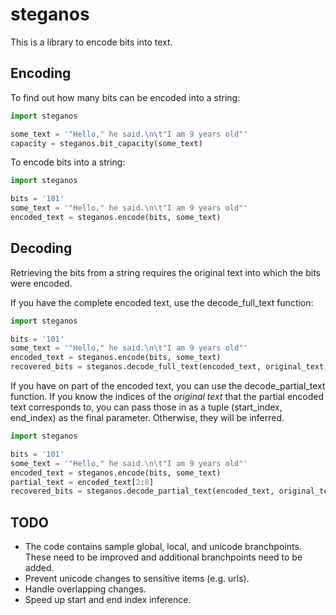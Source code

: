 # steganos

This is a library to encode bits into text.

## Encoding

To find out how many bits can be encoded into a string:

```.py
import steganos

some_text = '"Hello," he said.\n\t"I am 9 years old"'
capacity = steganos.bit_capacity(some_text)
```

To encode bits into a string:

```.py
import steganos

bits = '101'
some_text = '"Hello," he said.\n\t"I am 9 years old"'
encoded_text = steganos.encode(bits, some_text)
```

## Decoding

Retrieving the bits from a string requires the original text into which the bits were encoded.

If you have the complete encoded text, use the decode_full_text function:

```.py
import steganos

bits = '101'
some_text = '"Hello," he said.\n\t"I am 9 years old"'
encoded_text = steganos.encode(bits, some_text)
recovered_bits = steganos.decode_full_text(encoded_text, original_text)  # recovered_bits == '101'
```

If you have on part of the encoded text, you can use the decode_partial_text function.  If you know the indices of the _original text_ that the partial encoded text corresponds to, you can pass those in as a tuple (start_index, end_index) as the final parameter.  Otherwise, they will be inferred.

```.py
import steganos

bits = '101'
some_text = '"Hello," he said.\n\t"I am 9 years old"'
encoded_text = steganos.encode(bits, some_text)
partial_text = encoded_text[2:8]
recovered_bits = steganos.decode_partial_text(encoded_text, original_text)
```

## TODO
- The code contains sample global, local, and unicode branchpoints. These need to be improved and additional branchpoints need to be added.
- Prevent unicode changes to sensitive items (e.g. urls).
- Handle overlapping changes.
- Speed up start and end index inference.
